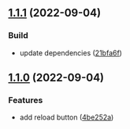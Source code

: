 ## [1.1.1](https://github.com/MrSquaare/fiesta/compare/mobile-app@1.1.0...mobile-app@1.1.1) (2022-09-04)


### Build

* update dependencies ([21bfa6f](https://github.com/MrSquaare/fiesta/commit/21bfa6f59fe7fec5a863b8c7340403d64f3ba886))

## [1.1.0](https://github.com/MrSquaare/fiesta/compare/mobile-app@1.0.1...mobile-app@1.1.0) (2022-09-04)


### Features

* add reload button ([4be252a](https://github.com/MrSquaare/fiesta/commit/4be252a7af0a560af703e8e8dbf3b771e38dc6e1))
